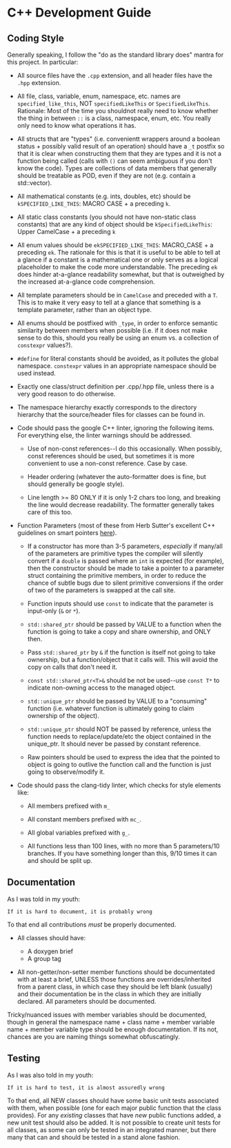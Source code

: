 # C++ Development Guide

## Coding Style

Generally speaking, I follow the "do as the standard library does" mantra for
this project. In particular:

- All source files have the `.cpp` extension, and all header files have the
  `.hpp` extension.

- All file, class, variable, enum, namespace, etc. names are
  `specified_like_this`, NOT `specifiedLikeThis` or
  `SpecifiedLikeThis`. Rationale: Most of the time you shouldnot really need to
  know whether the thing in between `::` is a class, namespace, enum, etc. You
  really only need to know what operations it has.

- All structs that are "types" (i.e. convenientt wrappers around a boolean
  status + possibly valid result of an operation) should have a `_t` postfix so
  that it is clear when constructing them that they are types and it is not a
  function being called (calls with `()` can seem ambiguous if you don't know
  the code). Types are collections of data members that generally should be
  treatable as POD, even if they are not (e.g. contain a std::vector).

- All mathematical constants (e.g. ints, doubles, etc) should be
  `kSPECIFIED_LIKE_THIS`: MACRO CASE + a preceding `k`.

- All static class constants (you should not have non-static class constants)
  that are any kind of object should be `kSpecifiedLikeThis`: Upper CamelCase +
  a preceding `k`

- All enum values should be `ekSPECIFIED_LIKE_THIS`: MACRO_CASE + a preceding
  `ek`. The rationale for this is that it is useful to be able to tell at a
  glance if a constant is a mathematical one or only serves as a logical
  placeholder to make the code more understandable. The preceding `ek` does
  hinder at-a-glance readability somewhat, but that is outweighed by the
  increased at-a-glance code comprehension.

- All template parameters should be in `CamelCase` and preceded with a `T`. This
  is to make it very easy to tell at a glance that something is a template
  parameter, rather than an object type.
  
- All enums should be postfixed with `_type`, in order to enforce semantic
  similarity between members when possible (i.e. if it does not make sense to do
  this, should you really be using an enum vs. a collection of `constexpr`
  values?).

- `#define` for literal constants should be avoided, as it pollutes the global
  namespace. `constexpr` values in an appropriate namespace should be used
  instead.

- Exactly one class/struct definition per .cpp/.hpp file, unless there is a very
  good reason to do otherwise.

- The namespace hierarchy exactly corresponds to the directory hierarchy that
  the source/header files for classes can be found in.

- Code should pass the google C++ linter, ignoring the following items. For
  everything else, the linter warnings should be addressed.

  - Use of non-const references--I do this occasionally. When possibly, const
    references should be used, but sometimes it is more convenient to use a
    non-const reference. Case by case.

  - Header ordering (whatever the auto-formatter does is fine, but should
    generally be google style).

  - Line length >= 80 ONLY if it is only 1-2 chars too long, and breaking the
    line would decrease readability. The formatter generally takes care of this
    too.

- Function Parameters (most of these from Herb Sutter's excellent C++ guidelines
  on smart pointers
  [here](https://herbsutter.com/2013/05/29/gotw-89-solution-smart-pointers/)).

  - If a constructor has more than 3-5 parameters, *especially* if many/all of
    the parameters are primitive types the compiler will silently convert if a
    `double` is passed where an `int` is expected (for example), then the
    constructor should be made to take a pointer to a parameter struct
    containing the primitive members, in order to reduce the chance of subtle
    bugs due to silent primitive conversions if the order of two of the
    parameters is swapped at the call site.

  - Function inputs should use `const` to indicate that the parameter is
    input-only (`&` or `*`).

  - `std::shared_ptr` should be passed by VALUE to a function when the function
    is going to take a copy and share ownership, and ONLY then.

  - Pass `std::shared_ptr` by `&` if the function is itself not going to take
    ownership, but a function/object that it calls will. This will avoid the
    copy on calls that don't need it.

  - `const std::shared_ptr<T>&` should be not be used--use `const T*` to
      indicate non-owning access to the managed object.

  - `std::unique_ptr` should be passed by VALUE to a "consuming" function
    (i.e. whatever function is ultimately going to claim ownership of the
    object).

  - `std::unique_ptr` should NOT be passed by reference, unless the function
    needs to replace/update/etc the object contained in the unique_ptr. It
    should never be passed by constant reference.

  - Raw pointers should be used to express the idea that the pointed to object
    is going to outlive the function call and the function is just going to
    observe/modify it.

- Code should pass the clang-tidy linter, which checks for style elements like:

  - All members prefixed with `m_`

  - All constant members prefixed with `mc_`.

  - All global variables prefixed with `g_`.

  - All functions less than 100 lines, with no more than 5 parameters/10
    branches. If you have something longer than this, 9/10 times it can and
    should be split up.

## Documentation

As I was told in my youth:

`If it is hard to document, it is probably wrong`

To that end all contributions *must* be properly documented.

- All classes should have:

    - A doxygen brief
    - A group tag

- All non-getter/non-setter member functions should be documentated with at
  least a brief, UNLESS those functions are overrides/inherited from a parent
  class, in which case they should be left blank (usually) and their
  documentation be in the class in which they are initially declared. All
  parameters should be documented.

Tricky/nuanced issues with member variables should be documented, though in
general the namespace name + class name + member variable name + member variable
type should be enough documentation. If its not, chances are you are naming
things somewhat obfuscatingly.

## Testing

As I was also told in my youth:

`If it is hard to test, it is almost assuredly wrong`

To that end, all NEW classes should have some basic unit tests associated with
them, when possible (one for each major public function that the class
provides). For any *existing* classes that have *new* public functions added, a
new unit test should also be added. It is not possible to create unit tests for
all classes, as some can only be tested in an integrated manner, but there many
that can and should be tested in a stand alone fashion.
